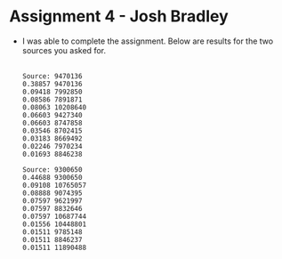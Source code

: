 Assignment 4 - Josh Bradley
====================
<ul>
<li>
    I was able to complete the assignment. Below are results for the two sources you asked for.<br><br>

    Source: 9470136
    0.38857 9470136
    0.09418 7992850
    0.08586 7891871
    0.08063 10208640
    0.06603 9427340
    0.06603 8747858
    0.03546 8702415
    0.03183 8669492
    0.02246 7970234
    0.01693 8846238
    
    Source: 9300650
    0.44688 9300650
    0.09108 10765057
    0.08888 9074395
    0.07597 9621997
    0.07597 8832646
    0.07597 10687744
    0.01556 10448801
    0.01511 9785148
    0.01511 8846237
    0.01511 11890488
</li>
</ul>